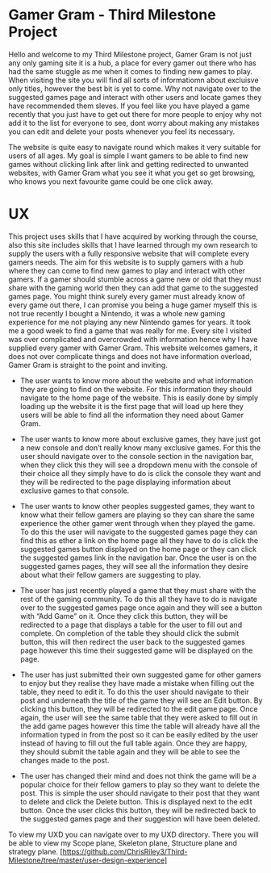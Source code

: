 # Gamer Gram - Third Milestone Project

Hello and welcome to my Third Milestone project, Gamer Gram is not just any only gaming site it is a hub, a place for every gamer out there who has had the same stuggle as me when it comes
to finding new games to play. When visiting the site you will find all sorts of informatiomn about excluisve only titles, however the best bit is yet to come. Why not navigate over to the
suggested games page and interact with other users and locate games they have recommended them sleves. If you feel like you have played a game recently that you just have to get out there
for more people to enjoy why not add it to the list for everyone to see, dont worry about making any mistakes you can edit and delete your posts whenever you feel its necessary. 

The website is quite easy to navigate round which makes it very suitable for users of all ages. My goal is simple I want gamers to be able to find new games without clicking link after
link and getting redirected to unwanted websites, with Gamer Gram what you see it what you get so get browsing, who knows you next favourite game could be one click away.

# UX

This project uses skills that I have acquired by working through the course, also this site includes skills that I have learned through my own research to supply the users with a fully 
responsive website that will complete every gamers needs. The aim for this website is to supply gamers with a hub where they can come to find new games to play and interact with other gamers. 
If a gamer should stumble across a game new or old that they must share with the gaming world then they can add that game to the suggested games page. You might think surely every gamer must 
already know of every game out there, I can promise you being a huge gamer myself this is not true recently I bought a Nintendo, it was a whole new gaming experience for me not playing any new 
Nintendo games for years. It took me a good week to find a game that was really for me. Every site I visited was over complicated and overcrowded with information hence why I have supplied 
every gamer with Gamer Gram. This website welcomes gamers, it does not over complicate things and does not have information overload, Gamer Gram is straight to the point and inviting.

* The user wants to know more about the website and what information they are going to find on the website. For this information they should navigate to the home page of the website. 
This is easily done by simply loading up the website it is the first page that will load up here they users will be able to find all the information they need about Gamer Gram.

* The user wants to know more about exclusive games, they have just got a new console and don’t really know many exclusive games. For this the user should navigate over to the 
console section in the navigation bar, when they click this they will see a dropdown menu with the console of their choice all they simply have to do is click the console they 
want and they will be redirected to the page displaying information about exclusive games to that console.

* The user wants to know other peoples suggested games, they want to know what their fellow gamers are playing so they can share the same experience the other gamer went through when they 
played the game. To do this the user will navigate to the suggested games page they can find this as ether a link on the home page all they have to do is click the suggested games button 
displayed on the home page or they can click the suggested games link in the navigation bar. Once the user is on the suggested games pages, they will see all the information they desire 
about what their fellow gamers are suggesting to play.

* The user has just recently played a game that they must share with the rest of the gaming community. To do this all they have to do is navigate over to the suggested games page once again 
and they will see a button with “Add Game” on it. Once they click this button, they will be redirected to a page that displays a table for the user to fill out and complete. On completion of 
the table they should click the submit button, this will then redirect the user back to the suggested games page however this time their suggested game will be displayed on the page.

* The user has just submitted their own suggested game for other gamers to enjoy but they realise they have made a mistake when filling out the table, they need to edit it. To do this the user 
should navigate to their post and underneath the title of the game they will see an Edit button. By clicking this button, they will be redirected to the edit game page. Once again, the user
will see the same table that they were asked to fill out in the add game pages however this time the table will already have all the information typed in from the post so it can be easily 
edited by the user instead of having to fill out the full table again. Once they are happy, they should submit the table again and they will be able to see the changes made to the post.

* The user has changed their mind and does not think the game will be a popular choice for their fellow gamers to play so they want to delete the post. This is simple the user should navigate 
to their post that they want to delete and click the Delete button. This is displayed next to the edit button. Once the user clicks this button, they will be redirected back to the suggested 
games page and their suggestion will have been deleted.

To view my UXD you can navigate over to my UXD directory. There you will be able to view my Scope plane, Skeleton plane, Structure plane and strategy plane. 
[https://github.com/ChrisRiley3/Third-Milestone/tree/master/user-design-experience]